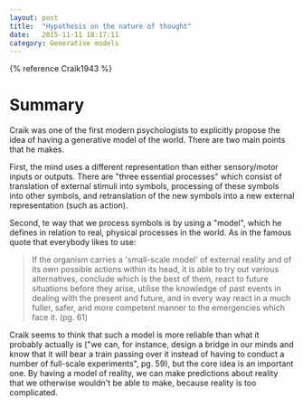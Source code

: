 ```yaml
---
layout: post
title:  "Hypothesis on the nature of thought"
date:   2015-11-11 18:17:11
category: Generative models
---
```


{% reference Craik1943 %}

# Summary

Craik was one of the first modern psychologists to explicitly propose the idea of having a generative model of the world. There are two main points that he makes.

First, the mind uses a different representation than either sensory/motor inputs or outputs. There are "three essential processes" which consist of translation of external stimuli into symbols, processing of these symbols into other symbols, and retranslation of the new symbols into a new external representation (such as action).

Second, te way that we process symbols is by using a "model", which he defines in relation to real, physical processes in the world. As in the famous quote that everybody likes to use:

> If the organism carries a 'small-scale model' of external reality and of its own possible actions within its head, it is able to try out various alternatives, conclude which is the best of them, react to future situations before they arise, utilise the knowledge of past events in dealing with the present and future, and in every way react in a much fuller, safer, and more competent manner to the emergencies which face it. (pg. 61)

Craik seems to think that such a model is more reliable than what it probably actually is ("we can, for instance, design a bridge in our minds and know that it will bear a train passing over it instead of having to conduct a number of full-scale experiments", pg. 59), but the core idea is an important one. By having a model of reality, we can make predictions about reality that we otherwise wouldn't be able to make, because reality is too complicated.
